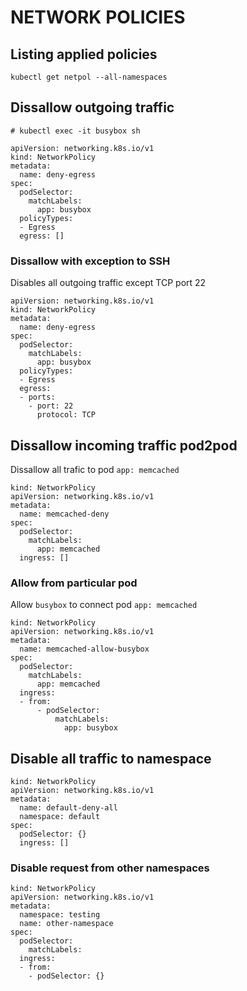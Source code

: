 # NETWORK POLICIES

## Listing applied policies

```
kubectl get netpol --all-namespaces
```

## Dissallow outgoing traffic 

```
# kubectl exec -it busybox sh
```

```
apiVersion: networking.k8s.io/v1
kind: NetworkPolicy
metadata:
  name: deny-egress
spec:
  podSelector:
    matchLabels:
      app: busybox
  policyTypes:
  - Egress
  egress: []
```

### Dissallow with exception to SSH

Disables all outgoing traffic except TCP port 22

```
apiVersion: networking.k8s.io/v1
kind: NetworkPolicy
metadata:
  name: deny-egress
spec:
  podSelector:
    matchLabels:
      app: busybox                                                                                                                                                                                                                            
  policyTypes:
  - Egress
  egress:
  - ports:
    - port: 22
      protocol: TCP
```

## Dissallow incoming traffic pod2pod

Dissallow all trafic to pod ```app: memcached```

```
kind: NetworkPolicy
apiVersion: networking.k8s.io/v1
metadata:
  name: memcached-deny
spec:
  podSelector:
    matchLabels:
      app: memcached
  ingress: []
```

### Allow from particular pod

Allow ```busybox``` to connect pod ```app: memcached```

```
kind: NetworkPolicy
apiVersion: networking.k8s.io/v1
metadata:
  name: memcached-allow-busybox
spec:
  podSelector:
    matchLabels:
      app: memcached
  ingress:
  - from:
      - podSelector:
          matchLabels:
            app: busybox
```

## Disable all traffic to namespace

```
kind: NetworkPolicy
apiVersion: networking.k8s.io/v1
metadata:
  name: default-deny-all
  namespace: default
spec:
  podSelector: {}
  ingress: []

```

### Disable request from other namespaces


```
kind: NetworkPolicy
apiVersion: networking.k8s.io/v1
metadata:
  namespace: testing
  name: other-namespace
spec:
  podSelector:
    matchLabels:
  ingress:
  - from:
    - podSelector: {}

```
